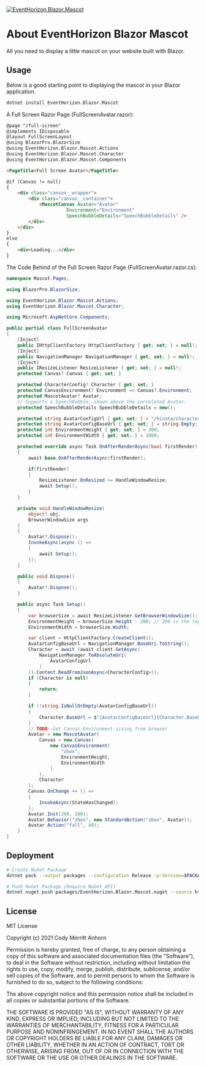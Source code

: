 [![EventHorizon.Blazor.Mascot](https://img.shields.io/nuget/v/EventHorizon.Blazor.Mascot?style=for-the-badge&label=Nuget)](https://www.nuget.org/packages/EventHorizon.Blazor.Mascot)

# About EventHorizon Blazor Mascot

All you need to display a little mascot on your website built with Blazor. 

## Usage

Below is a good starting point to displaying the mascot in your Blazor application.

~~~ bash
dotnet install EventHorizon.Blazor.Mascot
~~~

A Full Screen Razor Page (FullScreenAvatar.razor):

~~~ html
@page "/full-screen"
@implements IDisposable
@layout FullScreenLayout
@using BlazorPro.BlazorSize
@using EventHorizon.Blazor.Mascot.Actions
@using EventHorizon.Blazor.Mascot.Character
@using EventHorizon.Blazor.Mascot.Components

<PageTitle>Full Screen Avatar</PageTitle>

@if (Canvas != null)
{
    <div class="canvas__wrapper">
        <div class="canvas__container">
            <MascotCanvas Avatar="Avatar"
                      Environment="Environment"
                      SpeechBubbleDetails="SpeechBubbleDetails" />
        </div>
    </div>
}
else
{
    <div>Loading...</div>
}
~~~

The Code Behind of the Full Screen Razor Page (FullScreenAvatar.razor.cs):

~~~ csharp
namespace Mascot.Pages;

using BlazorPro.BlazorSize;

using EventHorizon.Blazor.Mascot.Actions;
using EventHorizon.Blazor.Mascot.Character;

using Microsoft.AspNetCore.Components;

public partial class FullScreenAvatar
{
    [Inject]
    public IHttpClientFactory HttpClientFactory { get; set; } = null!;
    [Inject]
    public NavigationManager NavigationManager { get; set; } = null!;
    [Inject]
    public IResizeListener ResizeListener { get; set; } = null!;
    protected Canvas? Canvas { get; set; }

    protected CharacterConfig? Character { get; set; }
    protected CanvasEnvironment? Environment => Canvas?.Environment;
    protected MascotAvatar? Avatar;
    // Supports a SpeechBubble, shown above the correlated Avatar.
    protected SpeechBubbleDetails SpeechBubbleDetails = new();

    protected string AvatarConfigUrl { get; set; } = "/hinata/character.json";
    protected string AvatarConfigBaseUrl { get; set; } = string.Empty;
    protected int EnvironmentHeight { get; set; } = 300;
    protected int EnvironmentWidth { get; set; } = 1000;

    protected override async Task OnAfterRenderAsync(bool firstRender)
    {
        await base.OnAfterRenderAsync(firstRender);

        if(firstRender)
        {
            ResizeListener.OnResized += HandleWindowResize;
            await Setup();
        }
    }

    private void HandleWindowResize(
        object? obj,
        BrowserWindowSize args
    )
    {
        Avatar?.Dispose();
        InvokeAsync(async () =>
        {
            await Setup();
        });
    }

    public void Dispose()
    {
        Avatar?.Dispose();
    }

    public async Task Setup()
    {
        var browserSize = await ResizeListener.GetBrowserWindowSize();
        EnvironmentHeight = browserSize.Height - 200; // 200 is the top padding, so we can see the Avatar walk on the top
        EnvironmentWidth = browserSize.Width;

        var client = HttpClientFactory.CreateClient();
        AvatarConfigBaseUrl = NavigationManager.BaseUri.ToString();
        Character = await (await client.GetAsync(
            NavigationManager.ToAbsoluteUri(
                AvatarConfigUrl
            )
        )).Content.ReadFromJsonAsync<CharacterConfig>();
        if (Character is null)
        {
            return;
        }

        if (!string.IsNullOrEmpty(AvatarConfigBaseUrl))
        {
            Character.BaseUrl = $"{AvatarConfigBaseUrl}{Character.BaseUrl}";
        }
        // TODO: Get Canvas Environment sizing from browser
        Avatar = new MascotAvatar(
            Canvas = new Canvas(
                new CanvasEnvironment(
                    "zbox",
                    EnvironmentHeight,
                    EnvironmentWidth
                )
            ),
            Character
        );
        Canvas.OnChange += () =>
        {
            InvokeAsync(StateHasChanged);
        };
        Avatar.Init(200, 200);
        Avatar.Behavior("zbox", new StandardAction("zbox", Avatar));
        Avatar.Action("fall", 40);
    }
}
~~~

## Deployment

~~~ bash
# Create NuGet Package
dotnet pack --output packages --configuration Release -p:Version=$PACKAGE_VERSION -p:PackageVersion=$PACKAGE_VERSION

# Push NuGet Package (Require NuGet API)
dotnet nuget push packages/EventHorizon.Blazor.Mascot.nuget --source https://api.nuget.org/v3/index.json --api-key $NUGET_API_KEY 
~~~

## License

MIT License

Copyright (c) 2021 Cody Merritt Anhorn

Permission is hereby granted, free of charge, to any person obtaining a copy
of this software and associated documentation files (the "Software"), to deal
in the Software without restriction, including without limitation the rights
to use, copy, modify, merge, publish, distribute, sublicense, and/or sell
copies of the Software, and to permit persons to whom the Software is
furnished to do so, subject to the following conditions:

The above copyright notice and this permission notice shall be included in all
copies or substantial portions of the Software.

THE SOFTWARE IS PROVIDED "AS IS", WITHOUT WARRANTY OF ANY KIND, EXPRESS OR
IMPLIED, INCLUDING BUT NOT LIMITED TO THE WARRANTIES OF MERCHANTABILITY,
FITNESS FOR A PARTICULAR PURPOSE AND NONINFRINGEMENT. IN NO EVENT SHALL THE
AUTHORS OR COPYRIGHT HOLDERS BE LIABLE FOR ANY CLAIM, DAMAGES OR OTHER
LIABILITY, WHETHER IN AN ACTION OF CONTRACT, TORT OR OTHERWISE, ARISING FROM,
OUT OF OR IN CONNECTION WITH THE SOFTWARE OR THE USE OR OTHER DEALINGS IN THE
SOFTWARE.

